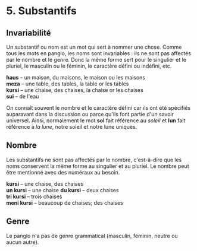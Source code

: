 
# 5. Substantifs

## Invariabilité

Un substantif ou nom est un mot qui sert à nommer une chose.
Comme tous les mots en panglo, les noms sont invariables :
ils ne sont pas affectés par le nombre et le genre.
Donc la même forme sert pour le singulier et le pluriel, le masculin ou le féminin, le caractère défini ou indéfini, etc.

**haus**
– un maison, du maisons, le maison ou les maisons  
**meza**
– une table, des tables, la table or les tables  
**kursi**
– une chaise, des chaises, la chaise or les chaises  
**sui**
– de l'eau

On connaît souvent le nombre et le caractère défini car ils ont été spécifiés auparavant dans la discussion ou parce qu'ils font partie d'un savoir universel.
Ainsi, normalement le mot
**sol**
fait référence au _soleil_ et
**lun**
fait référence à _la lune_, notre soleil et notre lune uniques.


## Nombre

Les substantifs ne sont pas affectés par le nombre, c'est-à-dire que les noms conservent la même forme au singulier et au pluriel.
Le nombre peut être mentionné avec des numéraux au besoin.

**kursi**
– une chaise, des chaises  
**un kursi**
– une chaise
**du kursi**
– deux chaises  
**tri kursi**
– trois chaises  
**meni kursi**
– beaucoup de chaises; des chaises


## Genre

Le panglo n'a pas de genre grammatical (masculin, féminin, neutre ou aucun autre).


